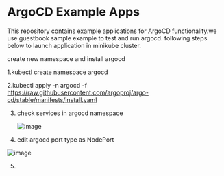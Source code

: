# ArgoCD Example Apps

This repository contains example applications for  ArgoCD functionality.we use guestbook sample example to test and run argocd. following steps below to launch application in minikube
cluster. 

create new namespace and install argocd 

1.kubectl create namespace argocd

2.kubectl apply -n argocd -f https://raw.githubusercontent.com/argoproj/argo-cd/stable/manifests/install.yaml


3. check services in argocd namespace

    ![image](https://github.com/user-attachments/assets/aa67f4cf-9b54-4586-9480-67d98a73a49d)


4. edit argocd port type as NodePort

  ![image](https://github.com/user-attachments/assets/88c18ccb-19de-4beb-b7f2-f7b9dda36ab7)


5.
